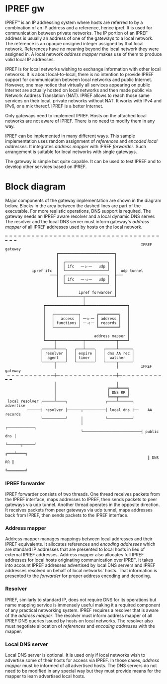 # IPREF gw
IPREF&#8482; is an IP addressing system where hosts are referred to by a combination of an IP address and a reference, hence ipref. It is used for communication between private networks. The IP portion of an IPREF address is usually an address of one of the gateways to a local network. The reference is an opaque unsigned integer assigned by that local network. References have no meaning beyond the local network they were assigned in. A local network _address mapper_ makes use of them to produce valid local IP addresses.

IPREF is for local networks wishing to exchange information with other local networks. It is about local-to-local, there is no intention to provide IPREF support for communication between local networks and public Internet. However, one may notice that virtually all services appearing on public Internet are actually hosted on local networks and then made public via Network Address Translation (NAT). IPREF allows to reach those same services on their local, private networks without NAT. It works with IPv4 and IPv6, or a mix thereof. IPREF is a better Internet.

Only gateways need to implement IPREF.  Hosts on the attached local networks are not aware of IPREF. There is no need to modify them in any way.

IPREF can be implemented in many different ways. This sample implementation uses random assignment of _references_ and _encoded local addresses_. It integrates _address mapper_ with IPREF _forwarder_. Such arrangement is suitable for local networks with single gateways.

The gateway is simple but quite capable. It can be used to test IPREF and to develop other services based on IPREF.

# Block diagram

Major components of the gateway implementation are shown in the diagram below. Blocks in the area between the dashed lines are part of the executable. For more realistic operations, DNS support is required. The gateway needs an IPREF aware resolver and a local dynamic DNS server. The resolver and the local DNS server must inform gateway's _address mapper_ of all IPREF addresses used by hosts on the local network.

    ━ ━ ━ ━ ━ ━ ━ ━ ━ ━ ━ ━ ━ ━ ━ ━ ━ ━ ━ ━ ━ ━ ━ ━ ━ ━ ━ ━ ━ ━ ━ ━ ━ ━ ━ ━ ━ ━
                                                                 IPREF gateway
                           ┏━━━━━━━━━━━━━━━━━━━━━━━━━┓
                           ┃                         ┃
                           ┃  ╭───────────────────╮  ┃
                           ┃  │ ifc   ─╴▷╶─   udp │  ┃
                ipref ifc  ┃  ╰───────────────────╯  ┃  udp tunnel
                        ───┨  ╭───────────────────╮  ┠───
                           ┃  │ ifc   ─╴◁╶─   udp │  ┃
                           ┃  ╰───────────────────╯  ┃
                           ┃                         ┃
                           ┃         ipref forwarder ┃
                           ┗━━━━━━━━━━━┯━━━━━━━━━━━━━┛
                                       │
                     ┏━━━━━━━━━━━━━━━━━┷━━━━━━━━━━━━━━━━━━━┓
                     ┃                                     ┃
                     ┃   ┌───────────┐       ╔═════════╗   ┃
                     ┃   │   access  │ ─╴▷╶─ ║ address ║   ┃
                     ┃   │ functions │ ─╴◁╶─ ║ records ║   ┃
                     ┃   └───────────┘       ╚═════════╝   ┃
                     ┃                                     ┃
                     ┃                      address mapper ┃
                     ┗━━━━┯━━━━━━━━━━━━┯━━━━━━━━━━━━━━┯━━━━┛
                          │            │              │
                    ╭─────┴────╮   ╭───┴────╮   ╭─────┴──────╮
                    │ resolver │   │ expire │   │ dns AA rec │
                    │  agent   │   │ timer  │   │  watcher   │
                    ╰─────┬────╯   ╰────────╯   ╰─────┬──────╯
                          │                           │          IPREF gateway
     ━ ━ ━ ━ ━ ━ ━ ━ ━ ━╺━┿━╸━ ━ ━ ━ ━ ━ ━ ━ ━ ━ ━ ━╺━┿━╸━ ━ ━ ━ ━ ━ ━ ━ ━ ━ ━
                          │                           │
                          │                       ╔═══╧════╗
                          │                       ║ DNS RR ║
                          │                       ╚═══╤════╝
     local resolver ╭─────┴────╮                 ╭────┴──────╮      advertise
              ──────┤ resolver ├──────┬──────────┤ local dns ├──    AA records
                    ╰──────────╯      │          ╰───────────╯
                                      │                          ╭────────────╮
                                      ╰──────────────────────────┤ public dns │
                                                                 ╰──────┬─────╯
                                                                    ╔═══╧════╗
                                                                    ║ DNS RR ║
                                                                    ╚════════╝
### IPREF forwarder

IPREF forwarder consists of two threads. One thread receives packets from the IPREF interface, maps addresses to IPREF, then sends packets to peer gateways via udp tunnel. Another thread operates in the opposite direction. It receives packets from peer gateways via udp tunnel, maps addresses back from IPREF, then sends packets to the IPREF interface.

### Address mapper
Address mapper manages mappings between local addresses and their IPREF equivalents. It allocates references and _encoding addresses_ which are standard IP addresses that are presented to local hosts in lieu of external IPREF addresses.  Address mapper also allocates full IPREF addresses for local hosts originating communication over IPREF. It takes into account IPREF addresses advertised by local DNS servers and IPREF addresses resolved on behalf of local networks' hosts. That information is presented to the _forwarder_ for proper address encoding and decoding.

### Resolver
IPREF, similarly to standard IP, does not require DNS for its operations but name mapping service is immensely useful making it a required component of any practical networking system. IPREF requires a resolver that is aware of the _address mapper_. The resolver must inform address mapper of all IPREF DNS queries issued by hosts on local networks. The resolver also must negotiate allocation of _references_ and _encoding addresses_ with the mapper.

### Local DNS server
Local DNS server is optional. It is used only if local networks wish to advertise some of their hosts for access via IPREF. In those cases, _address mapper_ must be informed of all advertised hosts. The DNS servers do not need to be modified in any special way but they must provide means for the mapper to learn advertised local hosts.
